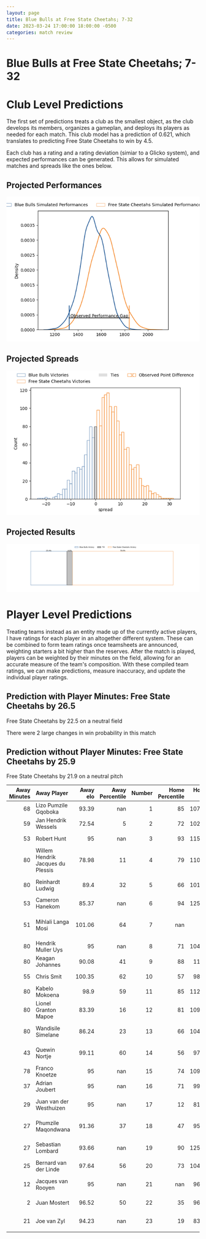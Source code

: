 ```yaml
---  
layout: page  
title: Blue Bulls at Free State Cheetahs; 7-32  
date: 2023-03-24 17:00:00 18:00:00 -0500  
categories: match review  
---
```

# Blue Bulls at Free State Cheetahs; 7-32

# Club Level Predictions


The first set of predictions treats a club as the smallest object, as the club develops its members, organizes a gameplan, and deploys its players as needed for each match. This club model has a prediction of 0.621, which translates to predicting Free State Cheetahs to win by 4.5.

Each club has a rating and a rating deviation (simiar to a Glicko system), and expected performances can be generated. This allows for simulated matches and spreads like the ones below.
## Projected Performances


![Projected Performances](plots/performances_2023-03-24-FreeStateCheetahs-BlueBulls.png)
## Projected Spreads


![Projected Spreads](plots/spreads_2023-03-24-FreeStateCheetahs-BlueBulls.png)
## Projected Results


![Projected Results](plots/resultbar_2023-03-24-FreeStateCheetahs-BlueBulls.png)
# Player Level Predictions


Treating teams instead as an entity made up of the currently active players, I have ratings for each player in an altogether different system. These can be combined to form team ratings once teamsheets are announced, weighting starters a bit higher than the reserves. After the match is played, players can be weighted by their minutes on the field, allowing for an accurate measure of the team's composition. With these compiled team ratings, we can make predictions, measure inaccuracy, and update the individual player ratings.
## Prediction with Player Minutes: Free State Cheetahs by 26.5


Free State Cheetahs by 22.5 on a neutral field

There were 2 large changes in win probability in this match
## Prediction without Player Minutes: Free State Cheetahs by 25.9


Free State Cheetahs by 21.9 on a neutral pitch



|   Away Minutes | Away Player                       |   Away elo |   Away Percentile |   Number |   Home Percentile |   Home elo | Home Player                    |   Home Minutes |
|---------------:|:----------------------------------|-----------:|------------------:|---------:|------------------:|-----------:|:-------------------------------|---------------:|
|             68 | Lizo Pumzile Gqoboka              |      93.39 |               nan |        1 |                85 |     107.73 | Schalk Ferreira                |             46 |
|             59 | Jan Hendrik Wessels               |      72.54 |                 5 |        2 |                72 |     102.05 | Marnus van der Merwe           |             47 |
|             53 | Robert Hunt                       |      95    |               nan |        3 |                93 |     115.73 | Hencus van Wyk                 |             65 |
|             80 | Willem Hendrik Jacques du Plessis |      78.98 |                11 |        4 |                79 |     110.98 | Rynier Mark Bernardo           |             80 |
|             80 | Reinhardt Ludwig                  |      89.4  |                32 |        5 |                66 |     101.37 | Victor Kutlwano Sekekete       |             80 |
|             53 | Cameron Hanekom                   |      85.37 |               nan |        6 |                94 |     125.34 | Gideon van der Merwe           |             74 |
|             51 | Mihlali Langa Mosi                |     101.06 |                64 |        7 |               nan |      95    | Teboho Stephen Oupa Mohoje     |             52 |
|             80 | Hendrik Muller Uys                |      95    |               nan |        8 |                71 |     104.92 | Jeandre Rudolph                |             52 |
|             80 | Keagan Johannes                   |      90.08 |                41 |        9 |                88 |     112.3  | Ruan Pienaar                   |             68 |
|             55 | Chris Smit                        |     100.35 |                62 |       10 |                57 |      98.98 | Reinhardt Fortuin              |             80 |
|             80 | Kabelo Mokoena                    |      98.9  |                59 |       11 |                85 |     112.01 | Munier Hartzenberg             |             80 |
|             80 | Lionel Granton Mapoe              |      83.39 |                16 |       12 |                81 |     109.56 | Francois Steyn                 |             48 |
|             80 | Wandisile Simelane                |      86.24 |                23 |       13 |                66 |     104.74 | Robert Thompson Ebersohn       |             80 |
|             43 | Quewin Nortje                     |      99.11 |                60 |       14 |                56 |      97.75 | Daniel Kasende Kalepula        |             80 |
|             78 | Franco Knoetze                    |      95    |               nan |       15 |                74 |     109.03 | Cohen Jasper                   |             80 |
|             37 | Adrian Joubert                    |      95    |               nan |       16 |                71 |      99.25 | Alulutho Tshakweni             |             34 |
|             29 | Juan van der Westhuizen           |      95    |               nan |       17 |                12 |      81.58 | Marko Louis Janse van Rensburg |             33 |
|             27 | Phumzile Maqondwana               |      91.36 |                37 |       18 |                47 |      95.16 | David Benjamin Brits           |             32 |
|             27 | Sebastian Lombard                 |      93.66 |               nan |       19 |                90 |     125.43 | Daniel Johannes Maartens       |             28 |
|             25 | Bernard van der Linde             |      97.64 |                56 |       20 |                73 |     104.45 | Sibabalo Qoma                  |             28 |
|             12 | Jacques van Rooyen                |      95    |               nan |       21 |               nan |      96.47 | Laurence Herbert Victor        |             15 |
|              2 | Juan Mostert                      |      96.52 |                50 |       22 |                35 |      96.39 | Rewan Kruger                   |             12 |
|             21 | Joe van Zyl                       |      94.23 |               nan |       23 |                19 |      83.71 | Tapiwa Lloyd Mafura            |              6 |

